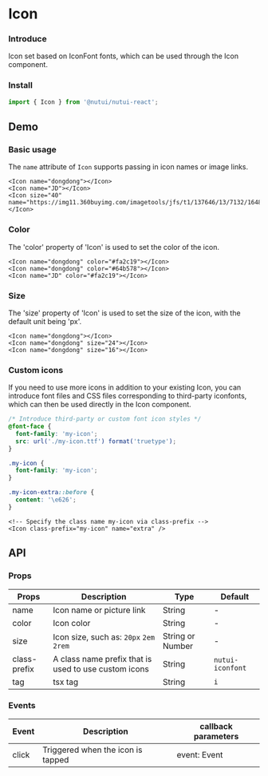 # Icon

### Introduce

Icon set based on IconFont fonts, which can be used through the Icon component.

### Install

``` javascript
import { Icon } from '@nutui/nutui-react';
```

## Demo

### Basic usage

The `name` attribute of `Icon` supports passing in icon names or image links.

```tsx
<Icon name="dongdong"></Icon>
<Icon name="JD"></Icon>
<Icon size="40"  name="https://img11.360buyimg.com/imagetools/jfs/t1/137646/13/7132/1648/5f4c748bE43da8ddd/a3f06d51dcae7b60.png"></Icon>
```

### Color

The 'color' property of 'Icon' is used to set the color of the icon.

```tsx
<Icon name="dongdong" color="#fa2c19"></Icon>
<Icon name="dongdong" color="#64b578"></Icon>
<Icon name="JD" color="#fa2c19"></Icon>
```

### Size

The 'size' property of 'Icon' is used to set the size of the icon, with the default unit being 'px'.

```tsx
<Icon name="dongdong"></Icon>
<Icon name="dongdong" size="24"></Icon>
<Icon name="dongdong" size="16"></Icon>
```

### Custom icons

If you need to use more icons in addition to your existing Icon, you can introduce font files and CSS files corresponding to third-party iconfonts, which can then be used directly in the Icon component.

```css
/* Introduce third-party or custom font icon styles */
@font-face {
  font-family: 'my-icon';
  src: url('./my-icon.ttf') format('truetype');
}

.my-icon {
  font-family: 'my-icon';
}

.my-icon-extra::before {
  content: '\e626';
}
```

```tsx
<!-- Specify the class name my-icon via class-prefix -->
<Icon class-prefix="my-icon" name="extra" />
```

## API

### Props

| Props        | Description                                                  | Type             | Default          |
|--------------|-----------------------------------------------------|------------------|------------------|
| name         | Icon name or picture link                           | String           | -                |
| color        | Icon color                                          | String           | -                |
| size         | Icon size, such as:  `20px` `2em` `2rem`            | String or Number | -                |
| class-prefix | A class name prefix that is used to use custom icons | String           | `nutui-iconfont` |
| tag          | tsx tag                                             | String           | `i`              |

### Events

| Event | Description           | callback parameters |
|-------|----------------|---------------------|
| click | Triggered when the icon is tapped | event: Event        |
